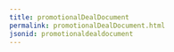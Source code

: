```yaml
---
title: promotionalDealDocument
permalink: promotionalDealDocument.html
jsonid: promotionaldealdocument
---
```

